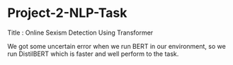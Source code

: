 # Project-2-NLP-Task

Title : Online Sexism Detection Using Transformer


We got some uncertain error when we run BERT in our environment, so we run DistilBERT which is faster and well perform to the task.
